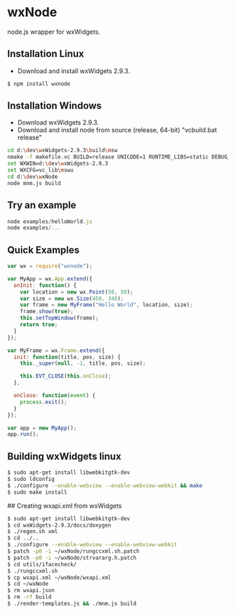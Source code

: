 # wxNode

node.js wrapper for wxWidgets.

## Installation Linux

* Download and install wxWidgets 2.9.3.

```bash
$ npm install wxnode
```

## Installation Windows

* Download wxWidgets 2.9.3.
* Download and install node from source (release, 64-bit) "vcbuild.bat release"

```bash
cd d:\dev\wxWidgets-2.9.3\build\msw
nmake -f makefile.vc BUILD=release UNICODE=1 RUNTIME_LIBS=static DEBUG_FLAG=0
set WXWIN=d:\dev\wxWidgets-2.9.3
set WXCFG=vc_lib\mswu
cd d:\dev\wxNode
node mnm.js build
```

## Try an example

```javascript
node examples/helloWorld.js
node examples/...
```

## Quick Examples

```javascript
var wx = require("wxnode");

var MyApp = wx.App.extend({
  onInit: function() {
    var location = new wx.Point(50, 50);
    var size = new wx.Size(450, 340);
    var frame = new MyFrame("Hello World", location, size);
    frame.show(true);
    this.setTopWindow(frame);
    return true;
  }
});

var MyFrame = wx.Frame.extend({
  init: function(title, pos, size) {
    this._super(null, -1, title, pos, size);

    this.EVT_CLOSE(this.onClose);
  },

  onClose: function(event) {
    process.exit();
  }
});

var app = new MyApp();
app.run();
```

## Building wxWidgets linux
```bash
$ sudo apt-get install libwebkitgtk-dev
$ sudo ldconfig
$ ./configure --enable-webview --enable-webview-webkit && make
$ sudo make install
```

<a name="create-wxapi"/>
## Creating wxapi.xml from wxWidgets

```bash
$ sudo apt-get install libwebkitgtk-dev
$ cd wxWidgets-2.9.3/docs/doxygen
$ ./regen.sh xml
$ cd ../..
$ ./configure --enable-webview --enable-webview-webkit
$ patch -p0 -i ~/wxNode/rungccxml.sh.patch
$ patch -p0 -i ~/wxNode/strvararg.h.patch
$ cd utils/ifacecheck/
$ ./rungccxml.sh
$ cp wxapi.xml ~/wxNode/wxapi.xml
$ cd ~/wxNode
$ rm wxapi.json
$ rm -rf build
$ ./render-templates.js && ./mnm.js build
```

